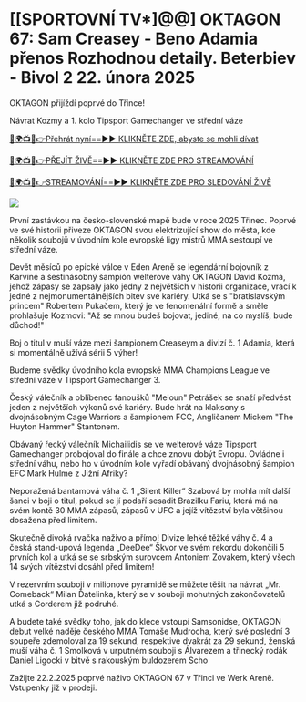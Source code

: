 # [[SPORTOVNÍ TV*]@@] OKTAGON 67: Sam Creasey - Beno Adamia přenos Rozhodnou detaily. Beterbiev - Bivol 2 22. února 2025 #

OKTAGON přijíždí poprvé do Třince!

Návrat Kozmy a 1. kolo Tipsport Gamechanger ve střední váze

[🔴🌍📺📱👉Přehrát nyní==►► KLIKNĚTE ZDE, abyste se mohli dívat](https://t.co/yZeIHMQq4S)

[🔴🌍📺📱👉PŘEJÍT ŽIVĚ==►► KLIKNĚTE ZDE PRO STREAMOVÁNÍ](https://t.co/yZeIHMQq4S)

[🔴🌍📺📱👉STREAMOVÁNÍ==►► KLIKNĚTE ZDE PRO SLEDOVÁNÍ ŽIVĚ](https://t.co/yZeIHMQq4S)

<a href="https://t.co/yZeIHMQq4S" rel="nofollow" data-target="animated-image.originalLink"><img src="https://camo.githubusercontent.com/1be82823e85778f8a57db5ea2a2e46822e8721e5be32dc31a466a7df3bb16d49/68747470733a2f2f636c6173736963616c7363686f6f6c6f6662616c6c65746c692e636f6d2f6e686b2f72676273727465672e676966" data-canonical-src="https://classicalschoolofballetli.com/nhk/rgbsrteg.gif" style="max-width: 100%; display: inline-block;" data-target="animated-image.originalImage"></a>

První zastávkou na česko-slovenské mapě bude v roce 2025 Třinec. Poprvé ve své historii přiveze OKTAGON svou elektrizující show do města, kde několik soubojů v úvodním kole evropské ligy mistrů MMA sestoupí ve střední váze.

Devět měsíců po epické válce v Eden Areně se legendární bojovník z Karviné a šestinásobný šampión welterové váhy OKTAGON David Kozma, jehož zápasy se zapsaly jako jedny z největších v historii organizace, vrací k jedné z nejmonumentálnějších bitev své kariéry. Utká se s "bratislavským princem" Robertem Pukačem, který je ve fenomenální formě a směle prohlašuje Kozmovi: "Až se mnou budeš bojovat, jediné, na co myslíš, bude důchod!"

Boj o titul v muší váze mezi šampionem Creaseym a divizí č. 1 Adamia, která si momentálně užívá sérii 5 výher!

Budeme svědky úvodního kola evropské MMA Champions League ve střední váze v Tipsport Gamechanger 3.

Český válečník a oblíbenec fanoušků "Meloun" Petrášek se snaží předvést jeden z největších výkonů své kariéry. Bude hrát na klaksony s dvojnásobným Cage Warriors a šampionem FCC, Angličanem Mickem "The Huyton Hammer" Stantonem.

Obávaný řecký válečník Michailidis se ve welterové váze Tipsport Gamechanger probojoval do finále a chce znovu dobýt Evropu. Ovládne i střední váhu, nebo ho v úvodním kole vyřadí obávaný dvojnásobný šampion EFC Mark Hulme z Jižní Afriky?

Neporažená bantamová váha č. 1 „Silent Killer“ Szabová by mohla mít další šanci v boji o titul, pokud se jí podaří sesadit Brazilku Fariu, která má na svém kontě 30 MMA zápasů, zápasů v UFC a jejíž vítězství byla většinou dosažena před limitem.

Skutečně divoká rvačka naživo a přímo! Divize lehké těžké váhy č. 4 a česká stand-upová legenda „DeeDee“ Škvor ve svém rekordu dokončili 5 prvních kol a utká se se srbským surovcem Antoniem Zovakem, který všech 14 svých vítězství dosáhl před limitem!

V rezervním souboji v milionové pyramidě se můžete těšit na návrat „Mr. Comeback“ Milan Ďatelinka, který se v souboji mohutných zakončovatelů utká s Corderem již podruhé.

A budete také svědky toho, jak do klece vstoupí Samsonidse, OKTAGON debut velké naděje českého MMA Tomáše Mudrocha, který své poslední 3 soupeře zdemoloval za 19 sekund, respektive dvakrát za 29 sekund, ženská muší váha č. 1 Smolková v urputném souboji s Álvarezem a třinecký rodák Daniel Ligocki v bitvě s rakouským buldozerem Scho

Zažijte 22.2.2025 poprvé naživo OKTAGON 67 v Třinci ve Werk Areně. Vstupenky již v prodeji.
